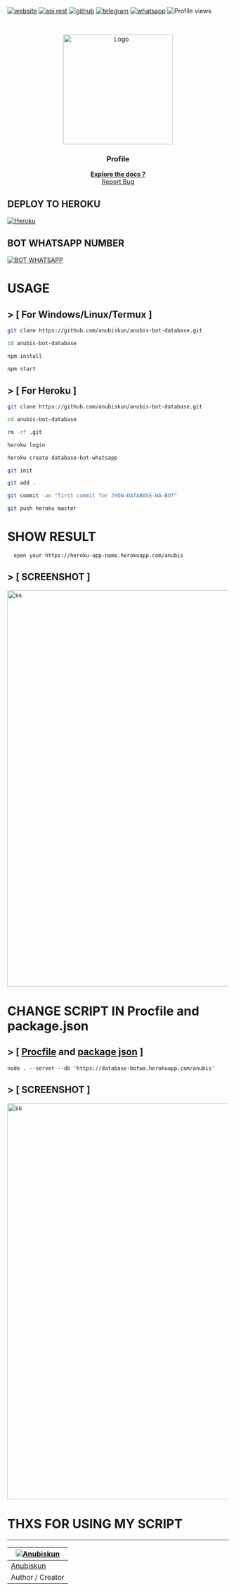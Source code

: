 <!-- created by anubiskun -->

[![website](https://img.shields.io/badge/-website-black.svg?style=for-the-badge&logo=firefoxbrowser&colorB=555)](https://www.anubiskun.xyz)
[![api rest](https://img.shields.io/badge/-api_rest-black.svg?style=for-the-badge&logo=firefoxbrowser&colorB=555)](https://www.api.anubiskun.xyz)
[![github](https://img.shields.io/badge/-Github-black.svg?style=for-the-badge&logo=github&colorB=555)](https://github.com/anubiskun)
[![telegram](https://img.shields.io/badge/-Telegram-black.svg?style=for-the-badge&logo=telegram&colorB=555)](https://t.me/anubiskun)
[![whatsapp](https://img.shields.io/badge/-Whatsapp-black.svg?style=for-the-badge&logo=whatsapp&colorB=555)](https://wa.me/6289653909054?text=hai,%20anubis)
![Profile views](https://gpvc.arturio.dev/anubiskun)
<!-- PROJECT LOGO -->

<br />
<p align="center">
  <a href="https://github.com/anubiskun/profile">
    <img src="https://github.com/anubiskun.png?size=250" alt="Logo" width="250px">
  </a>

  <h3 align="center">Profile</h3>

  <p align="center">
    <a href="https://www.anubiskun.xyz/"><strong>Explore the docs ?</strong></a>
    <br />
    <a href="https://t.me/anubiskun">Report Bug</a>
  </p>
</p>
<!-- isi content -->

## DEPLOY TO HEROKU
[![Heroku](https://www.herokucdn.com/deploy/button.svg)](https://heroku.com/)

## BOT WHATSAPP NUMBER
[![BOT WHATSAPP](https://img.shields.io/badge/-Number_WA_Bot-black.svg?style=for-the-badge&logo=whatsapp&colorB=555)](https://wa.me/6281282091206?text=.donasi)

# USAGE

## > [ For Windows/Linux/Termux ]
```bash
git clone https://github.com/anubiskun/anubis-bot-database.git
```
```bash
cd anubis-bot-database
```
```bash
npm install
```
```bash
npm start
```
## > [ For Heroku ]
```bash
git clone https://github.com/anubiskun/anubis-bot-database.git
```
```bash
cd anubis-bot-database
```
```bash
rm -rf .git
```
```bash
heroku login
```
```bash
heroku create database-bot-whatsapp
```
```bash
git init
```
```bash
git add .
```
```bash
git commit -am "first commit for JSON-DATABASE-WA-BOT"
```
```bash
git push heroku master
```

# SHOW RESULT
```
  open your https://heroku-app-name.herokuapp.com/anubis
```
   ## > [ SCREENSHOT ]
   <img src="https://www.anubiskun.xyz/upload/github/result.png" alt="ss" width="900px">

# CHANGE SCRIPT IN Procfile and package.json
  ## > [ [Procfile](https://github.com/anubiskun/anubis-bot/blob/0bd0e4a1a057a5a74b9bea6e99bcb1bb6e29f7b4/Procfile#L1) and [package json](https://github.com/anubiskun/anubis-bot/blob/0bd0e4a1a057a5a74b9bea6e99bcb1bb6e29f7b4/package.json#L13) ]
  ```
  node . --server --db 'https://database-botwa.herokuapp.com/anubis'
  ```
   ## > [ SCREENSHOT ]
   <img src="https://www.anubiskun.xyz/upload/github/result2.png" alt="ss" width="900px">
   
# THXS FOR USING MY SCRIPT
---------

[![Anubiskun](https://github.com/anubiskun.png?size=100)](https://github.com/anubiskun)|
----|
[Anubiskun](https://github.com/anubiskun)|
Author / Creator|
